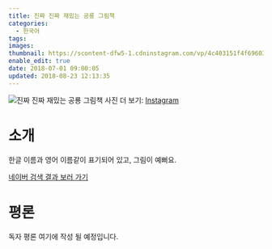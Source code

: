 ```yaml
---
title: 진짜 진짜 재밌는 공룡 그림책
categories:
  - 한국어
tags:
images:
thumbnail: https://scontent-dfw5-1.cdninstagram.com/vp/4c403151f4f696031a1d4fd82d0e818c/5BF9F05E/t51.2885-15/sh0.08/e35/s640x640/37853445_1046172302217328_7457590572061032448_n.jpg
enable_edit: true
date: 2018-07-01 09:00:05
updated: 2018-08-23 12:13:35
---
```

![진짜 진짜 재밌는 공룡 그림책](https://scontent-dfw5-1.cdninstagram.com/vp/4c403151f4f696031a1d4fd82d0e818c/5BF9F05E/t51.2885-15/sh0.08/e35/s640x640/37853445_1046172302217328_7457590572061032448_n.jpg)
사진 더 보기: [Instagram](https://www.instagram.com/explore/tags/%EC%A7%84%EC%A7%9C%EC%A7%84%EC%A7%9C%EC%9E%AC%EB%B0%8C%EB%8A%94%EA%B3%B5%EB%A3%A1%EA%B7%B8%EB%A6%BC%EC%B1%85/)

# 소개
한글 이름과 영어 이름같이 표기되어 있고, 그림이 예뻐요.

[네이버 검색 결과 보러 가기](https://search.naver.com/search.naver?sm=tab_hty.top&query=%22%EC%A7%84%EC%A7%9C+%EC%A7%84%EC%A7%9C+%EC%9E%AC%EB%B0%8C%EB%8A%94+%EA%B3%B5%EB%A3%A1+%EA%B7%B8%EB%A6%BC%EC%B1%85%22&oquery=%22%EC%A7%84%EC%A7%9C+%EC%A7%84%EC%A7%9C+%EC%9E%AC%EB%B0%8C%EB%8A%94+%EA%B3%B5%EB%A3%A1+%EA%B7%B8%EB%A6%BC%EC%B1%85%22)

# 평론
독자 평론 여기에 작성 될 예정입니다.
